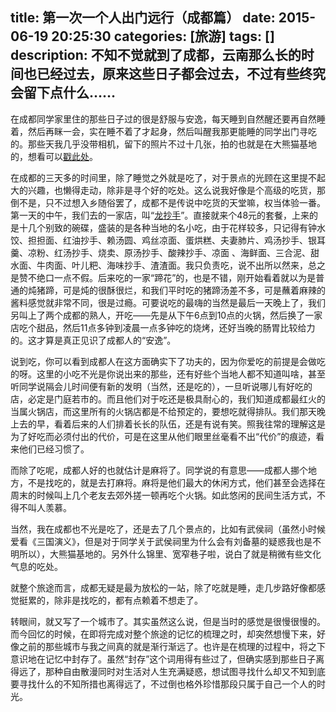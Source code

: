 title: 第一次一个人出门远行（成都篇）
date: 2015-06-19 20:25:30
categories: [旅游]
tags: []
description: 不知不觉就到了成都，云南那么长的时间也已经过去，原来这些日子都会过去，不过有些终究会留下点什么……
---
在成都同学家里住的那些日子过的很是舒服与安逸，每天睡到自然醒还要再自然睡着，然后再眯一会，实在睡不着了才起身，然后叫醒我那更能睡的同学出门寻吃的。那些天我几乎没带相机，留下的照片不过十几张，拍的也就是在大熊猫基地的，想看可以[戳此处](http://travel.luckypeng.com/gallery/chengdu)。

在成都的三天多的时间里，除了睡觉之外就是吃了，对于景点的光顾在这里提不起大的兴趣，也懒得走动，除非是寻个好的吃处。<!--more-->这么说我好像是个高级的吃货，那倒不是，只不过想入乡随俗罢了，成都不是传说中吃货的天堂嘛，权当体验一番。第一天的中午，我们去的一家店，叫“[龙抄手](http://baike.baidu.com/view/45989.htm)”。直接就来个48元的套餐，上来的是十几个别致的碗碟，盛装的是各种当地的名小吃，由于花样较多，只记得有钟水饺、担担面、红油抄手、赖汤圆、鸡丝凉面、蛋烘糕、夫妻肺片、鸡汤抄手、银耳羹、凉粉、红汤抄手、烧卖、原汤抄手、酸辣抄手、凉面 、海鲜面、三合泥、甜水面、牛肉面、叶儿粑、海味抄手、渣渣面。我只负责吃，说不出所以然来，总之是赞不绝口一点不假。后来吃的一家“蹄花”的，也是不错，刚开始看着就以为是普通的炖猪蹄，可是炖的很酥很烂，和我们平时吃的猪蹄汤差不多，可是蘸着麻辣的酱料感觉就非常不同，很是过瘾。可要说吃的最嗨的当然是最后一天晚上了，我们另叫上了两个成都的熟人，开吃——先是从下午6点到10点的火锅，然后换了一家店吃个甜品，然后11点多钟到凌晨一点多钟吃的烧烤，还好当晚的肠胃比较给力的。这才算是真正见识了成都人的“安逸”。

说到吃，你可以看到成都人在这方面确实下了功夫的，因为你爱吃的前提是会做吃的呀。这里的小吃不光是你说出来的那些，还有好些个当地人都不知道叫啥，甚至听同学说隔会儿时间便有新的发明（当然，还是吃的），一旦听说哪儿有好吃的店，必定是门庭若市的。而且他们对于吃还是极具耐心的，我们知道成都最红火的当属火锅店，而这里所有的火锅店都是不给预定的，要想吃就得排队。我们那天晚上去的早，看着后来的人们排着长长的队伍，还是有说有笑。照我往常的理解这是为了好吃而必须付出的代价，可是在这里从他们眼里丝毫看不出“代价”的痕迹，看来他们已经习惯了。

而除了吃呢，成都人好的也就估计是麻将了。同学说的有意思——成都人挪个地方，不是找吃的，就是去打麻将。麻将是他们最大的休闲方式，他们甚至会选择在周末的时候叫上几个老友去郊外搓一顿再吃个火锅。如此悠闲的民间生活方式，不得不叫人羡慕。

当然，我在成都也不光是吃了，还是去了几个景点的，比如有武侯祠（虽然小时候爱看《三国演义》，但是对于同学关于武侯祠里为什么会有刘备墓的疑惑我也是不明所以），大熊猫基地的。另外什么锦里、宽窄巷子啦，说白了就是稍微有些文化气息的吃处。

就整个旅途而言，成都无疑是最为放松的一站，除了吃就是睡，走几步路好像都感觉挺累的，除非是找吃的，都有点赖着不想走了。

转眼间，就又写了一个城市了。其实虽然这么说，但是当时的感觉是很慢很慢的。而今回忆的时候，在即将完成对整个旅途的记忆的梳理之时，却突然想慢下来，好像之前的那些城市与我之间真的就是渐行渐远了。也许是在梳理的过程中，将之下意识地在记忆中封存了。虽然“封存”这个词用得有些过了，但确实感到那些日子离得远了，那种自由散漫同时对生活对人生充满疑惑，想试图寻找什么却又不知到底要寻找什么的不知所措也离得远了，不过倒也格外珍惜那段只属于自己一个人的时光。